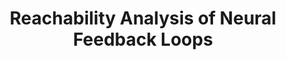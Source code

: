 ---
title: "Reachability Analysis of Neural Feedback Loops"
authors: "Michael Everett, Golnaz Habibi, Chuangchuang Sun, Jonathan P. How"
venue: "IEEE Access"
year: "2021"
status: "published"
arxiv: "https://arxiv.org/pdf/2108.04140.pdf"
official_link: ""
doi: "10.1109/ACCESS.2021.3133370"
volume: ""
number: ""
pages: ""
publisher: ""
month: "12"
address: "N/A"
type: "journal"
school: "N/A"
awards: "N/A"
notes: ""
include_on_website: true
image: "ClosedLoopGreedySimGuidedPartitioner.gif"
links_to_code: "https://github.com/mit-acl/nn_robustness_analysis"
links_to_video: "N/A"
collection: publications
permalink: /publication/2021-12-Everett21_IEEEAccess2.html
---